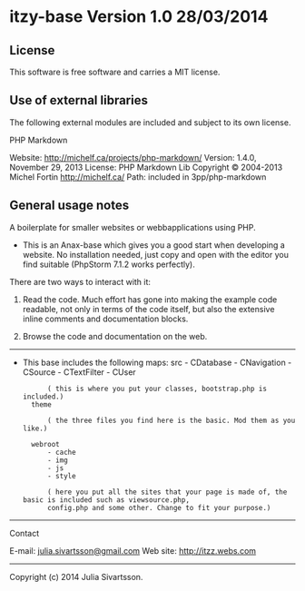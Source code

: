 itzy-base Version 1.0 28/03/2014
==================

License
---------------------

This software is free software and carries a MIT license.

Use of external libraries
--------------------------

The following external modules are included and subject to its own license.

PHP Markdown

Website: http://michelf.ca/projects/php-markdown/
Version: 1.4.0, November 29, 2013
License: PHP Markdown Lib Copyright © 2004-2013 Michel Fortin http://michelf.ca/
Path: included in 3pp/php-markdown



General usage notes
---------------------

A boilerplate for smaller websites or webbapplications using PHP.

- This is an Anax-base which gives you a good start when developing a website.
No installation needed, just copy and open with the editor you find suitable (PhpStorm 7.1.2 works perfectly).

There are two ways to interact with it:

1. Read the code. Much effort has gone into making the example code readable,
not only in terms of the code itself, but also the extensive inline comments
and documentation blocks.

2. Browse the code and documentation on the web.

---------------------

- This base includes the following maps:
        src
            - CDatabase
            - CNavigation
            - CSource
            - CTextFilter
            - CUser

            ( this is where you put your classes, bootstrap.php is included.)
        theme

            ( the three files you find here is the basic. Mod them as you like.)

        webroot
            - cache
            - img
            - js
            - style

            ( here you put all the sites that your page is made of, the basic is included such as viewsource.php,
            config.php and some other. Change to fit your purpose.)

------------------
Contact

E-mail: julia.sivartsson@gmail.com
Web site: http://itzz.webs.com

------------------

Copyright (c) 2014 Julia Sivartsson.
